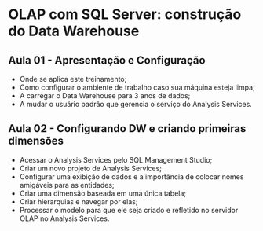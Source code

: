  

# OLAP com SQL Server: construção do Data Warehouse

## Aula 01 - Apresentação e Configuração

- Onde se aplica este treinamento;
- Como configurar o ambiente de trabalho caso sua máquina esteja limpa;
- A carregar o Data Warehouse para 3 anos de dados;
- A mudar o usuário padrão que gerencia o serviço do Analysis Services.

## Aula 02 - Configurando DW e criando primeiras dimensões
- Acessar o Analysis Services pelo SQL Management Studio;
- Criar um novo projeto de Analysis Services;
- Configurar uma exibição de dados e a importância de colocar nomes amigáveis para as entidades;
- Criar uma dimensão baseada em uma única tabela;
- Criar hierarquias e navegar por elas;
- Processar o modelo para que ele seja criado e refletido no servidor OLAP no Analysis Services.
